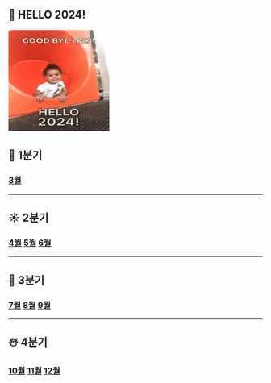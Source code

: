 ## 🎉 HELLO 2024!
<img src="../Image/2024.png" height="200" width="200">

## 🌿 1분기
### [3월](month/3월)

---
## ☀️ 2분기
### [4월](month/4월) [5월](month/5월) [6월](month/6월)

---
## 🍁 3분기
### [7월](month/7월) [8월](month/8월) [9월](month/9월)

---
## ☃️ 4분기
### [10월](month/10월) [11월](month/11월) [12월](month/12월)